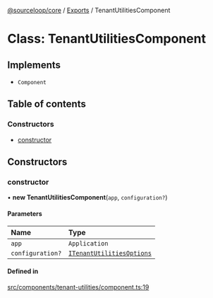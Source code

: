 [@sourceloop/core](../README.md) / [Exports](../modules.md) / TenantUtilitiesComponent

# Class: TenantUtilitiesComponent

## Implements

- `Component`

## Table of contents

### Constructors

- [constructor](TenantUtilitiesComponent.md#constructor)

## Constructors

### constructor

• **new TenantUtilitiesComponent**(`app`, `configuration?`)

#### Parameters

| Name | Type |
| :------ | :------ |
| `app` | `Application` |
| `configuration?` | [`ITenantUtilitiesOptions`](../interfaces/ITenantUtilitiesOptions.md) |

#### Defined in

[src/components/tenant-utilities/component.ts:19](https://github.com/sourcefuse/loopback4-microservice-catalog/blob/00e854d46/packages/core/src/components/tenant-utilities/component.ts#L19)
